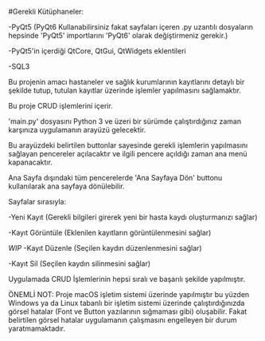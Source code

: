 #Gerekli Kütüphaneler:

-PyQt5 (PyQt6 Kullanabilirsiniz fakat sayfaları içeren .py uzantılı dosyaların hepsinde 'PyQt5' importlarını 'PyQt6' olarak değiştirmeniz gerekir.)

-PyQt5'in içerdiği QtCore, QtGui, QtWidgets eklentileri

-SQL3


Bu projenin amacı hastaneler ve sağlık kurumlarının kayıtlarını detaylı bir şekilde tutup, tutulan kayıtlar üzerinde işlemler yapılmasını sağlamaktır.

Bu proje CRUD işlemlerini içerir.

'main.py' dosyasını Python 3 ve üzeri bir sürümde çalıştırdığınız zaman karşınıza uygulamanın arayüzü gelecektir.

Bu arayüzdeki belirtilen buttonlar sayesinde gerekli işlemlerin yapılmasını sağlayan pencereler açılacaktır ve ilgili pencere açıldığı zaman ana menü kapanacaktır.

Ana Sayfa dışındaki tüm pencerelerde 'Ana Sayfaya Dön' buttonu kullanılarak ana sayfaya dönülebilir.


Sayfalar sırasıyla:

-Yeni Kayıt (Gerekli bilgileri girerek yeni bir hasta kaydı oluşturmanızı sağlar)

-Kayıt Görüntüle (Eklenilen kayıtların görüntülenmesini sağlar)

*WIP* -Kayıt Düzenle (Seçilen kaydın düzenlenmesini sağlar)

-Kayıt Sil (Seçilen kaydın silinmesini sağlar)


Uygulamada CRUD İşlemlerinin hepsi sıralı ve başarılı şekilde yapılmıştır.

ÖNEMLİ NOT: Proje macOS işletim sistemi üzerinde yapılmıştır bu yüzden Windows ya da Linux tabanlı bir işletim sistemi üzerinde çalıştırdığınızda görsel hatalar (Font ve Button yazılarının sığmaması gibi) oluşabilir.
Fakat belirtilen görsel hatalar uygulamanın çalışmasını engelleyen bir durum yaratmamaktadır.
